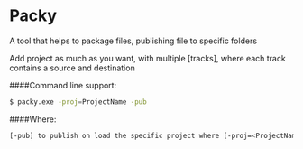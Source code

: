 # Packy
A tool that helps to package files, publishing file to specific folders

Add project as much as you want, with multiple [tracks], where each track contains a source and destination

####Command line support:
```sh
$ packy.exe -proj=ProjectName -pub
```
####Where:
```sh
[-pub] to publish on load the specific project where [-proj=<ProjectName>]
```
